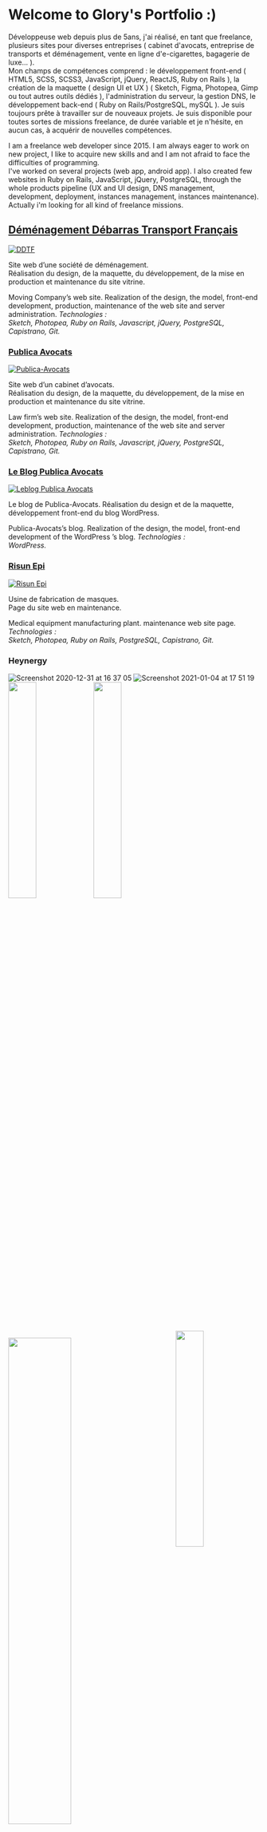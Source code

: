 # Welcome to Glory's Portfolio :)

Développeuse web depuis plus de 5ans, j'ai réalisé, en tant que freelance, plusieurs sites pour diverses entreprises ( cabinet d'avocats, entreprise de transports et déménagement, vente en ligne d'e-cigarettes, bagagerie de luxe... ).   
Mon champs de compétences comprend : le développement front-end ( HTML5, SCSS, SCSS3, JavaScript, jQuery, ReactJS, Ruby on Rails ), la création de la maquette ( design UI et UX ) ( Sketch, Figma, Photopea, Gimp ou tout autres outils dédiés ), l'administration du serveur, la gestion DNS,  le développement back-end ( Ruby on Rails/PostgreSQL, mySQL ).
Je suis toujours prête à travailler sur de nouveaux projets.
Je suis disponible pour toutes sortes de missions freelance, de durée variable et je n'hésite, en aucun cas, à acquérir de nouvelles compétences. 
  
I am a freelance web developer since 2015.
I am always eager to work on new project, I like to acquire new skills and and I am not afraid to face the difficulties of programming.  
I've worked on several projects (web app, android app). I also created few websites in Ruby on Rails, JavaScript, jQuery, PostgreSQL, through the whole products pipeline (UX and UI design, DNS management, development, deployment, instances management, instances maintenance).  
Actually i'm looking for all kind of freelance missions.
 
 
 
## [Déménagement Débarras Transport Français](https://www.demenagement-ddtf.com/)


[![DDTF](https://user-images.githubusercontent.com/9435304/103358761-a81e6680-4ab6-11eb-8bdb-cd93987e4cfc.png)](https://www.demenagement-ddtf.com/)

  
Site web d’une société de déménagement.  
Réalisation du design, de la maquette, du développement, de la mise en production et maintenance du site vitrine.

Moving Company’s web site.
Realization of the design, the model, front-end development, production, maintenance of the web site and server administration. 
_Technologies :  
Sketch, Photopea, Ruby on Rails, Javascript, jQuery, PostgreSQL, Capistrano, Git._


### [Publica Avocats](https://www.publica-avocats.com/)


[![Publica-Avocats](https://user-images.githubusercontent.com/9435304/103362862-04cf5080-4aba-11eb-8fc6-30da9d21d588.png)](https://www.publica-avocats.com/)
    
Site web d’un cabinet d’avocats.  
Réalisation du design, de la maquette, du développement, de la mise en production et maintenance du site vitrine.

Law firm’s web site.
Realization of the design, the model, front-end development, production, maintenance of the web site and server administration.
_Technologies :    
Sketch, Photopea, Ruby on Rails, Javascript, jQuery, PostgreSQL, Capistrano, Git._


### [Le Blog Publica Avocats](https://leblog.publica-avocats.com/)


[![Leblog Publica Avocats](https://user-images.githubusercontent.com/9435304/118825668-2ab78f00-b8bb-11eb-8dc4-9f2862951154.png)](https://leblog.publica-avocats.com/)  

Le blog de Publica-Avocats.
Réalisation du design et de la maquette, développement front-end du blog WordPress.

Publica-Avocats’s blog.
Realization of the design, the model, front-end development of the WordPress ’s blog.
_Technologies :  
WordPress._




### [Risun Epi](https://risunepi.com/)


[![Risun Epi](https://user-images.githubusercontent.com/9435304/103365816-3bf53000-4ac1-11eb-964d-c94c4b92684e.png)](https://risunepi.com/)
  
Usine de fabrication de masques.   
Page du site web en maintenance.

Medical equipment manufacturing plant.
maintenance web site page.
_Technologies :    
Sketch, Photopea, Ruby on Rails, PostgreSQL, Capistrano, Git._



### Heynergy 


![Screenshot 2020-12-31 at 16 37 05](https://user-images.githubusercontent.com/9435304/103558358-d3d58e00-4eb4-11eb-8f4d-07d8ecc0b128.png)
![Screenshot 2021-01-04 at 17 51 19](https://user-images.githubusercontent.com/9435304/103558823-873e8280-4eb5-11eb-8648-feddad69b5f8.png)
<img src="https://user-images.githubusercontent.com/9435304/103690896-a9a7cd00-4f95-11eb-8185-292af623c2f1.png" width="33.33%" align="left"><img src="https://user-images.githubusercontent.com/9435304/103691056-d8be3e80-4f95-11eb-9d24-452dc822276a.png" width="33.33%" align="center"><img src="https://user-images.githubusercontent.com/9435304/103691093-eb387800-4f95-11eb-8532-d54c03dcca83.png" width="33.33%" align="right">    

<img src="https://user-images.githubusercontent.com/9435304/103691119-fa1f2a80-4f95-11eb-8e49-d01f58d88843.png" width="50%"><img src="https://user-images.githubusercontent.com/9435304/103691148-06a38300-4f96-11eb-841f-c51044f4545e.png" width="50%" align="right">

Comparateur de fournisseur d’énergie pour le conté de New York. Développement front-end et back-end.
Réalisation du design et de la maquette du site web.
Intégration du mode de paiement en ligne.

New York County Energy Supplier Comparator ’s web site.
Realization of the design, the model, front-end and back-end development, Intégration of payment method.
_Technologies :  
Sketch, Ruby on Rails, Javascript, jQuery, Stripe._

### Cai Media - Imedia-Cloud


![001-login page](https://user-images.githubusercontent.com/9435304/103559552-9a058700-4eb6-11eb-9042-d2c91a719fed.png)
![002-welcome Admin](https://user-images.githubusercontent.com/9435304/103559574-a558b280-4eb6-11eb-9bfa-c02ee59e4fe3.png)
<img src="https://user-images.githubusercontent.com/9435304/103559627-bdc8cd00-4eb6-11eb-8b1a-05bd6ad50392.png" width="50%"><img src="https://user-images.githubusercontent.com/9435304/103559840-126c4800-4eb7-11eb-9a84-bf765182d117.png" width="50%" align="right">  

Écrans Android publicitaire déstinés à être mis en place dans différentes boutiques (tabac, pharmacies...).
Réalisation du design et de la maquette de l’application de diffusion des vidéos publicitaire. Réalisation de l’application sous Android.
Réalisation du design et de la maquette du back-office (gestion du status des écrans, du contenu diffusé, listing des clients).
Développement front-end et back-end.

Android advertising screens intended to be set up in differents stores.
Realization of the design and the model of the advertising video broadcast application. Realization of the Android application.
Realization of the design and the model of back-office (screens status, broadcast content, clients listing).
front-end and back-end development.
_Technologies :    
Sketch, Ruby on Rails, Javascript, jQuery, Android._
